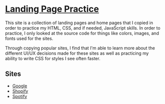 # [Landing Page Practice](https://landing-pages-practice.herokuapp.com/)

This site is a collection of landing pages and home pages that I copied in order to practice my HTML, CSS, and if needed, JavaScript skills. In order to practice, I only looked at the source code for things like colors, images, and fonts used for the sites. 

Through copying popular sites, I find that I'm able to learn more about the different UI/UX decisions made for these sites as well as practicing my ability to write CSS for styles I see often faster.

## Sites 
- [Google](https://landing-pages-practice.herokuapp.com/pages/google.html)
- [Shopify](https://landing-pages-practice.herokuapp.com/pages/shopify.html)
- [Spotify](https://landing-pages-practice.herokuapp.com/pages/spotify.html)
